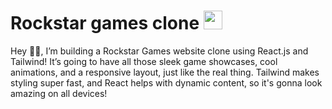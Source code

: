 # Rockstar games clone <img src='https://www.google.com/search?q=rockstar+logo+png&client=ms-android-xiaomi-rvo2&sca_esv=7e370cf0159e2ba3&sxsrf=ADLYWIJr30BaxZ97DxEL1ZkR3iXfoQrYtA%3A1727981068070&ei=DOb-ZtD7A_aZseMP9s_doQc&oq=rockstar+logo+&gs_lp=EhNtb2JpbGUtZ3dzLXdpei1zZXJwIg5yb2Nrc3RhciBsb2dvICoCCAAyChAjGIAEGCcYigUyBRAAGIAEMgUQABiABDIKEAAYgAQYFBiHAjIFEAAYgAQyBRAAGIAEMgUQABiABDIFEAAYgARIhiFQtQdY9QpwAXgBkAEAmAGHA6ABtAeqAQcwLjEuMC4yuAEByAEA-AEBmAICoAKmA8ICChAAGLADGNYEGEfCAg0QABiABBiwAxhDGIoFmAMAiAYBkAYNkgcFMS4zLTGgB4wS&sclient=mobile-gws-wiz-serp#vhid=pq6EZziTwgfZXM&vssid=_Eub-ZvP2L9avseMPhI68uQc_43' height='30'/>
Hey 👋😊, I’m building a Rockstar Games website clone using React.js and Tailwind! It’s going to have all those sleek game showcases, cool animations, and a responsive layout, just like the real thing. Tailwind makes styling super fast, and React helps with dynamic content, so it's gonna look amazing on all devices!




